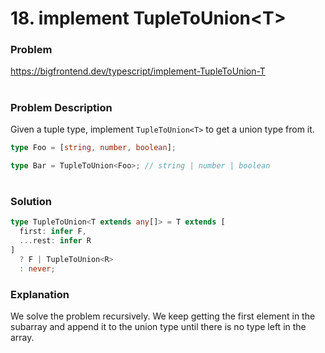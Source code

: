 # 18. implement TupleToUnion\<T\>

### Problem

https://bigfrontend.dev/typescript/implement-TupleToUnion-T

#

### Problem Description

Given a tuple type, implement `TupleToUnion<T>` to get a union type from it.

```ts
type Foo = [string, number, boolean];

type Bar = TupleToUnion<Foo>; // string | number | boolean
```

#

### Solution

```ts
type TupleToUnion<T extends any[]> = T extends [
  first: infer F,
  ...rest: infer R
]
  ? F | TupleToUnion<R>
  : never;
```

### Explanation

We solve the problem recursively. We keep getting the first element in the subarray and append it to the union type until there is no type left in the array.
